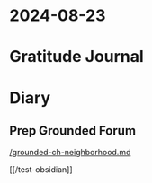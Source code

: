 # 2024-08-23

# Gratitude Journal 


# Diary 

## Prep Grounded Forum

[/grounded-ch-neighborhood.md](/grounded-ch-neighborhood.md)

[[/test-obsidian]]

